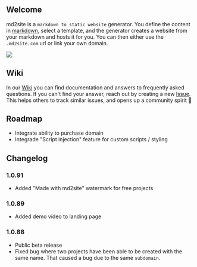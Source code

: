 ## Welcome
md2site is a `markdown to static website` generator. You define the content in [markdown](https://www.markdownguide.org/basic-syntax/), select a template, and the generator creates a website from your markdown and hosts it for you. You can then either use the `.md2site.com` url or link your own domain.

[![](https://img.youtube.com/vi/EJFVtK-iukA/0.jpg)](https://www.youtube.com/watch?v=EJFVtK-iukA "Watch this video to learn more")

## Wiki
In our [Wiki](https://github.com/davidseek/md2site-support/wiki/md2site-Documentation) you can find documentation and answers to frequently asked questions. If you can't find your answer, reach out by creating a new [Issue](https://github.com/davidseek/md2site-support/issues). This helps others to track similar issues, and opens up a community spirit 🎉

## Roadmap
- Integrate ability to purchase domain
- Integrade "Script injection" feature for custom scripts / styling

## Changelog
### 1.0.91
- Added "Made with md2site" watermark for free projects
### 1.0.89
- Added demo video to landing page
### 1.0.88
- Public beta release
- Fixed bug where two projects have been able to be created with the same name. That caused a bug due to the same `subdomain`. 
